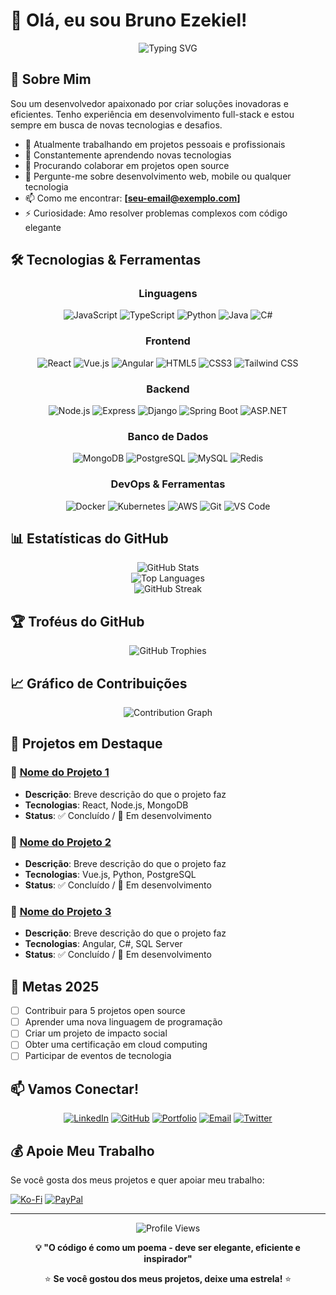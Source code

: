 # 👋 Olá, eu sou Bruno Ezekiel!

<div align="center">
  <img src="https://readme-typing-svg.herokuapp.com?font=Fira+Code&pause=1000&color=00D4AA&center=true&vCenter=true&width=435&lines=Desenvolvedor+Full+Stack;Apaixonado+por+Tecnologia;Sempre+Aprendendo+Algo+Novo" alt="Typing SVG" />
</div>

## 🚀 Sobre Mim

Sou um desenvolvedor apaixonado por criar soluções inovadoras e eficientes. Tenho experiência em desenvolvimento full-stack e estou sempre em busca de novas tecnologias e desafios.

- 🔭 Atualmente trabalhando em projetos pessoais e profissionais
- 🌱 Constantemente aprendendo novas tecnologias
- 👯 Procurando colaborar em projetos open source
- 💬 Pergunte-me sobre desenvolvimento web, mobile ou qualquer tecnologia
- 📫 Como me encontrar: **[seu-email@exemplo.com]**
- ⚡ Curiosidade: Amo resolver problemas complexos com código elegante

## 🛠️ Tecnologias & Ferramentas

<div align="center">

### Linguagens
![JavaScript](https://img.shields.io/badge/-JavaScript-F7DF1E?style=flat-square&logo=javascript&logoColor=black)
![TypeScript](https://img.shields.io/badge/-TypeScript-3178C6?style=flat-square&logo=typescript&logoColor=white)
![Python](https://img.shields.io/badge/-Python-3776AB?style=flat-square&logo=python&logoColor=white)
![Java](https://img.shields.io/badge/-Java-ED8B00?style=flat-square&logo=java&logoColor=white)
![C#](https://img.shields.io/badge/-C%23-239120?style=flat-square&logo=c-sharp&logoColor=white)

### Frontend
![React](https://img.shields.io/badge/-React-61DAFB?style=flat-square&logo=react&logoColor=black)
![Vue.js](https://img.shields.io/badge/-Vue.js-4FC08D?style=flat-square&logo=vue.js&logoColor=white)
![Angular](https://img.shields.io/badge/-Angular-DD0031?style=flat-square&logo=angular&logoColor=white)
![HTML5](https://img.shields.io/badge/-HTML5-E34F26?style=flat-square&logo=html5&logoColor=white)
![CSS3](https://img.shields.io/badge/-CSS3-1572B6?style=flat-square&logo=css3&logoColor=white)
![Tailwind CSS](https://img.shields.io/badge/-Tailwind%20CSS-38B2AC?style=flat-square&logo=tailwind-css&logoColor=white)

### Backend
![Node.js](https://img.shields.io/badge/-Node.js-339933?style=flat-square&logo=node.js&logoColor=white)
![Express](https://img.shields.io/badge/-Express-000000?style=flat-square&logo=express&logoColor=white)
![Django](https://img.shields.io/badge/-Django-092E20?style=flat-square&logo=django&logoColor=white)
![Spring Boot](https://img.shields.io/badge/-Spring%20Boot-6DB33F?style=flat-square&logo=spring-boot&logoColor=white)
![ASP.NET](https://img.shields.io/badge/-ASP.NET-512BD4?style=flat-square&logo=.net&logoColor=white)

### Banco de Dados
![MongoDB](https://img.shields.io/badge/-MongoDB-47A248?style=flat-square&logo=mongodb&logoColor=white)
![PostgreSQL](https://img.shields.io/badge/-PostgreSQL-336791?style=flat-square&logo=postgresql&logoColor=white)
![MySQL](https://img.shields.io/badge/-MySQL-4479A1?style=flat-square&logo=mysql&logoColor=white)
![Redis](https://img.shields.io/badge/-Redis-DC382D?style=flat-square&logo=redis&logoColor=white)

### DevOps & Ferramentas
![Docker](https://img.shields.io/badge/-Docker-2496ED?style=flat-square&logo=docker&logoColor=white)
![Kubernetes](https://img.shields.io/badge/-Kubernetes-326CE5?style=flat-square&logo=kubernetes&logoColor=white)
![AWS](https://img.shields.io/badge/-AWS-232F3E?style=flat-square&logo=amazon-aws&logoColor=white)
![Git](https://img.shields.io/badge/-Git-F05032?style=flat-square&logo=git&logoColor=white)
![VS Code](https://img.shields.io/badge/-VS%20Code-007ACC?style=flat-square&logo=visual-studio-code&logoColor=white)

</div>

## 📊 Estatísticas do GitHub

<div align="center">
  <img src="https://github-readme-stats.vercel.app/api?username=BrunoEzekiel&show_icons=true&theme=tokyonight&hide_border=true&count_private=true" alt="GitHub Stats" />
</div>

<div align="center">
  <img src="https://github-readme-stats.vercel.app/api/top-langs/?username=BrunoEzekiel&layout=compact&theme=tokyonight&hide_border=true" alt="Top Languages" />
</div>

<div align="center">
  <img src="https://github-readme-streak-stats.herokuapp.com/?user=BrunoEzekiel&theme=tokyonight&hide_border=true" alt="GitHub Streak" />
</div>

## 🏆 Troféus do GitHub

<div align="center">
  <img src="https://github-profile-trophy.vercel.app/?username=BrunoEzekiel&theme=tokyonight&no-frame=true&no-bg=true&margin-w=4" alt="GitHub Trophies" />
</div>

## 📈 Gráfico de Contribuições

<div align="center">
  <img src="https://github-readme-activity-graph.vercel.app/graph?username=BrunoEzekiel&theme=tokyo-night&hide_border=true" alt="Contribution Graph" />
</div>

## 🚀 Projetos em Destaque

### 🌟 [Nome do Projeto 1](link-do-projeto)
- **Descrição**: Breve descrição do que o projeto faz
- **Tecnologias**: React, Node.js, MongoDB
- **Status**: ✅ Concluído / 🚧 Em desenvolvimento

### 🌟 [Nome do Projeto 2](link-do-projeto)
- **Descrição**: Breve descrição do que o projeto faz
- **Tecnologias**: Vue.js, Python, PostgreSQL
- **Status**: ✅ Concluído / 🚧 Em desenvolvimento

### 🌟 [Nome do Projeto 3](link-do-projeto)
- **Descrição**: Breve descrição do que o projeto faz
- **Tecnologias**: Angular, C#, SQL Server
- **Status**: ✅ Concluído / 🚧 Em desenvolvimento

## 🎯 Metas 2025

- [ ] Contribuir para 5 projetos open source
- [ ] Aprender uma nova linguagem de programação
- [ ] Criar um projeto de impacto social
- [ ] Obter uma certificação em cloud computing
- [ ] Participar de eventos de tecnologia

## 📫 Vamos Conectar!

<div align="center">

[![LinkedIn](https://img.shields.io/badge/-LinkedIn-0077B5?style=for-the-badge&logo=linkedin&logoColor=white)](https://linkedin.com/in/seu-perfil)
[![GitHub](https://img.shields.io/badge/-GitHub-181717?style=for-the-badge&logo=github&logoColor=white)](https://github.com/BrunoEzekiel)
[![Portfolio](https://img.shields.io/badge/-Portfolio-FF5722?style=for-the-badge&logo=todoist&logoColor=white)](https://seu-portfolio.com)
[![Email](https://img.shields.io/badge/-Email-D14836?style=for-the-badge&logo=gmail&logoColor=white)](mailto:seu-email@exemplo.com)
[![Twitter](https://img.shields.io/badge/-Twitter-1DA1F2?style=for-the-badge&logo=twitter&logoColor=white)](https://twitter.com/seu-usuario)

</div>

## 💰 Apoie Meu Trabalho

Se você gosta dos meus projetos e quer apoiar meu trabalho:

[![Ko-Fi](https://img.shields.io/badge/-Ko--fi-F16061?style=for-the-badge&logo=ko-fi&logoColor=white)](https://ko-fi.com/seu-usuario)
[![PayPal](https://img.shields.io/badge/-PayPal-00457C?style=for-the-badge&logo=paypal&logoColor=white)](https://paypal.me/seu-usuario)

---

<div align="center">
  <img src="https://komarev.com/ghpvc/?username=BrunoEzekiel&color=blueviolet&style=flat-square" alt="Profile Views" />
  
  **💡 "O código é como um poema - deve ser elegante, eficiente e inspirador"**
  
  ⭐ **Se você gostou dos meus projetos, deixe uma estrela!** ⭐
</div>
